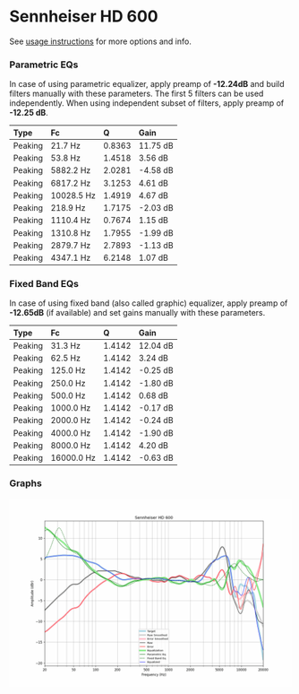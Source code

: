 # Sennheiser HD 600
See [usage instructions](https://github.com/jaakkopasanen/AutoEq#usage) for more options and info.

### Parametric EQs
In case of using parametric equalizer, apply preamp of **-12.24dB** and build filters manually
with these parameters. The first 5 filters can be used independently.
When using independent subset of filters, apply preamp of **-12.25 dB**.

| Type    | Fc         |      Q | Gain     |
|:--------|:-----------|:-------|:---------|
| Peaking | 21.7 Hz    | 0.8363 | 11.75 dB |
| Peaking | 53.8 Hz    | 1.4518 | 3.56 dB  |
| Peaking | 5882.2 Hz  | 2.0281 | -4.58 dB |
| Peaking | 6817.2 Hz  | 3.1253 | 4.61 dB  |
| Peaking | 10028.5 Hz | 1.4919 | 4.67 dB  |
| Peaking | 218.9 Hz   | 1.7175 | -2.03 dB |
| Peaking | 1110.4 Hz  | 0.7674 | 1.15 dB  |
| Peaking | 1310.8 Hz  | 1.7955 | -1.99 dB |
| Peaking | 2879.7 Hz  | 2.7893 | -1.13 dB |
| Peaking | 4347.1 Hz  | 6.2148 | 1.07 dB  |

### Fixed Band EQs
In case of using fixed band (also called graphic) equalizer, apply preamp of **-12.65dB**
(if available) and set gains manually with these parameters.

| Type    | Fc         |      Q | Gain     |
|:--------|:-----------|:-------|:---------|
| Peaking | 31.3 Hz    | 1.4142 | 12.04 dB |
| Peaking | 62.5 Hz    | 1.4142 | 3.24 dB  |
| Peaking | 125.0 Hz   | 1.4142 | -0.25 dB |
| Peaking | 250.0 Hz   | 1.4142 | -1.80 dB |
| Peaking | 500.0 Hz   | 1.4142 | 0.68 dB  |
| Peaking | 1000.0 Hz  | 1.4142 | -0.17 dB |
| Peaking | 2000.0 Hz  | 1.4142 | -0.24 dB |
| Peaking | 4000.0 Hz  | 1.4142 | -1.90 dB |
| Peaking | 8000.0 Hz  | 1.4142 | 4.20 dB  |
| Peaking | 16000.0 Hz | 1.4142 | -0.63 dB |

### Graphs
![](./Sennheiser%20HD%20600.png)